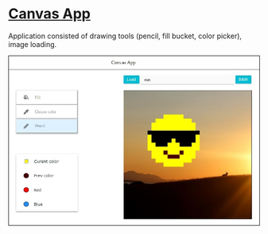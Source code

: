 # [Canvas App](https://canvas-app-vp090391.netlify.com/)
Аpplication consisted of drawing tools (pencil, fill bucket, color picker), image loading.

<img src="Screenshot/Canvas App_Screenshot.jpg" alt="screenshot" width="600px" border="1px solid black"/>
